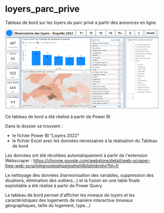 # loyers_parc_prive
Tableau de bord sur les loyers du parc privé à partir des annonces en ligne

![aperçu](https://github.com/jonathanDickelmann/loyers_parc_prive/blob/main/img/loyers.PNG)

Ce tableau de bord a été réalisé à partir de Power BI

Dans le dossier se trouvent :
- le fichier Power BI "Loyers 2022"
- le fichier Excel avec les données nécessaires à la réalisation du Tableau de bord

Les données ont été récoltées automatiquement à partir de l'extension Webscraper : 
https://chrome.google.com/webstore/detail/web-scraper-free-web-scra/jnhgnonknehpejjnehehllkliplmbmhn?hl=fr

Le nettoyage des données (harmonisation des variables, suppression des doublons, élimination des outliers...) et la fusion en une table finale exploitable a été réalisé à partir de Power Query

Le tableau de bord permet d'afficher les niveaux de loyers et les caractéristiques des logements de manière interactive (niveaux géographiques, taille du logement, type...)
